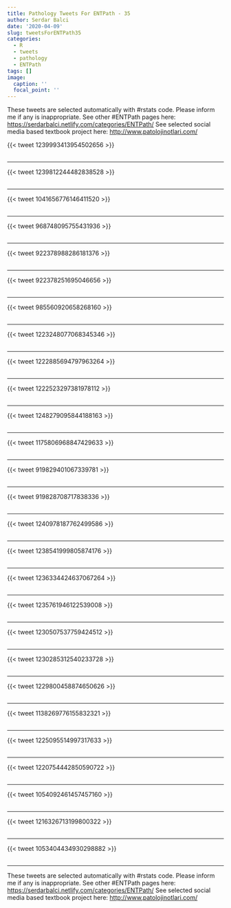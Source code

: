 ```yaml
---
title: Pathology Tweets For ENTPath - 35
author: Serdar Balci
date: '2020-04-09'
slug: tweetsForENTPath35
categories:
  - R
  - tweets
  - pathology
  - ENTPath
tags: []
image:
  caption: ''
  focal_point: ''
---
```



These tweets are selected automatically with #rstats code. Please inform me if any is inappropriate.
See other #ENTPath pages here: https://serdarbalci.netlify.com/categories/ENTPath/ 
See selected social media based textbook project here: http://www.patolojinotlari.com/

{{< tweet 1239993413954502656 >}}
<br>
<br>
<hr>
{{< tweet 1239812244482838528 >}}
<br>
<br>
<hr>
{{< tweet 1041656776146411520 >}}
<br>
<br>
<hr>
{{< tweet 968748095755431936 >}}
<br>
<br>
<hr>
{{< tweet 922378988286181376 >}}
<br>
<br>
<hr>
{{< tweet 922378251695046656 >}}
<br>
<br>
<hr>
{{< tweet 985560920658268160 >}}
<br>
<br>
<hr>
{{< tweet 1223248077068345346 >}}
<br>
<br>
<hr>
{{< tweet 1222885694797963264 >}}
<br>
<br>
<hr>
{{< tweet 1222523297381978112 >}}
<br>
<br>
<hr>
{{< tweet 1248279095844188163 >}}
<br>
<br>
<hr>
{{< tweet 1175806968847429633 >}}
<br>
<br>
<hr>
{{< tweet 919829401067339781 >}}
<br>
<br>
<hr>
{{< tweet 919828708717838336 >}}
<br>
<br>
<hr>
{{< tweet 1240978187762499586 >}}
<br>
<br>
<hr>
{{< tweet 1238541999805874176 >}}
<br>
<br>
<hr>
{{< tweet 1236334424637067264 >}}
<br>
<br>
<hr>
{{< tweet 1235761946122539008 >}}
<br>
<br>
<hr>
{{< tweet 1230507537759424512 >}}
<br>
<br>
<hr>
{{< tweet 1230285312540233728 >}}
<br>
<br>
<hr>
{{< tweet 1229800458874650626 >}}
<br>
<br>
<hr>
{{< tweet 1138269776155832321 >}}
<br>
<br>
<hr>
{{< tweet 1225095514997317633 >}}
<br>
<br>
<hr>
{{< tweet 1220754442850590722 >}}
<br>
<br>
<hr>
{{< tweet 1054092461457457160 >}}
<br>
<br>
<hr>
{{< tweet 1216326713199800322 >}}
<br>
<br>
<hr>
{{< tweet 1053404434930298882 >}}
<br>
<br>
<hr>


These tweets are selected automatically with #rstats code. Please inform me if any is inappropriate.
See other #ENTPath pages here: https://serdarbalci.netlify.com/categories/ENTPath/ 
See selected social media based textbook project here: http://www.patolojinotlari.com/
